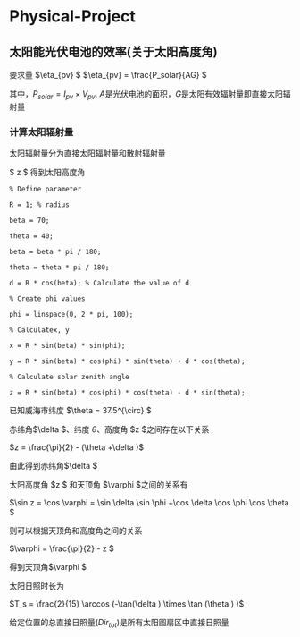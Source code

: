 # Physical-Project

## 太阳能光伏电池的效率(关于太阳高度角)

要求量 $\eta_{pv} $
$\eta_{pv}  = \frac{P_solar}{AG} $

其中，$P_{solar} = I_{pv} \times V_{pv}$, $A$是光伏电池的面积，$G$是太阳有效辐射量即直接太阳辐射量

### 计算太阳辐射量

太阳辐射量分为直接太阳辐射量和散射辐射量

$ z $ 得到太阳高度角

```
% Define parameter

R = 1; % radius

beta = 70;  

theta = 40;  

beta = beta * pi / 180;  

theta = theta * pi / 180;  

d = R * cos(beta); % Calculate the value of d

% Create phi values 

phi = linspace(0, 2 * pi, 100);  

% Calculatex, y 

x = R * sin(beta) * sin(phi);  

y = R * sin(beta) * cos(phi) * sin(theta) + d * cos(theta);  

% Calculate solar zenith angle

z = R * sin(beta) * cos(phi) * cos(theta) - d * sin(theta);
```

已知威海市纬度 $\theta = 37.5^{\circ} $

赤纬角$\delta $、纬度 $\theta$、高度角 $z $之间存在以下关系

$z = \frac{\pi}{2}  - (\theta +\delta )$

由此得到赤纬角$\delta $

太阳高度角 $z $ 和天顶角 $\varphi $之间的关系有

$\sin z = \cos \varphi = \sin \delta \sin \phi +\cos \delta \cos \phi \cos \theta $

则可以根据天顶角和高度角之间的关系

$\varphi  = \frac{\pi}{2}  - z $

得到天顶角$\varphi $

太阳日照时长为

$T_s = \frac{2}{15} \arccos (-\tan(\delta ) \times \tan (\theta ) )$

给定位置的总直接日照量($Dir_{tot}$)是所有太阳图扇区中直接日照量

